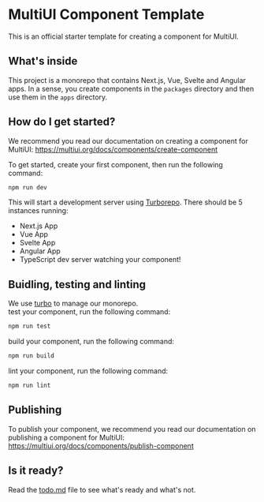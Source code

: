 # MultiUI Component Template

This is an official starter template for creating a component for MultiUI.

## What's inside

This project is a monorepo that contains Next.js, Vue, Svelte and Angular apps.
In a sense, you create components in the `packages` directory and then use them in the `apps` directory.

## How do I get started?

We recommend you read our documentation on creating a component for MultiUI:
https://multiui.org/docs/components/create-component

To get started, create your first component, then run the following command:

```sh
npm run dev
```

This will start a development server using [Turborepo](https://turbo.build/repo).
There should be 5 instances running:

- Next.js App
- Vue App
- Svelte App
- Angular App
- TypeScript dev server watching your component!

## Buidling, testing and linting

We use [turbo](https://turbo.build/repo) to manage our monorepo.
<br />
test your component, run the following command:

```sh
npm run test
```

build your component, run the following command:

```sh
npm run build
```

lint your component, run the following command:

```sh
npm run lint
```

## Publishing

To publish your component, we recommend you read our documentation on publishing a component for MultiUI:
https://multiui.org/docs/components/publish-component

## Is it ready?

Read the [todo.md](TODO.md) file to see what's ready and what's not.
